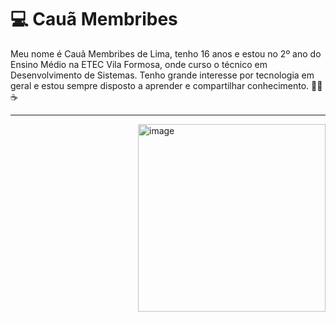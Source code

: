# 💻 Cauã Membribes

Meu nome é Cauã Membribes de Lima, tenho 16 anos e estou no 2º ano do Ensino Médio na ETEC Vila Formosa, onde curso o técnico em Desenvolvimento de Sistemas. Tenho grande interesse por tecnologia em geral e estou sempre disposto a aprender e compartilhar conhecimento. 👨‍💻☕

---

<img width="300" height="300" alt="image" src="https://github.com/user-attachments/assets/57fd4b59-7df9-426d-b54a-349bcba46b82" align="right"/>





